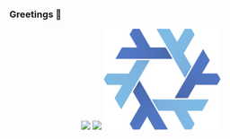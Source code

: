 ### Greetings 👋

<p align="center">
  <img height="180px" src ="https://github.com/kaeawc/scala-logo/blob/master/img/logo_256.png">
  <img src ="https://github-readme-stats.vercel.app/api?username=Nimor111&show_icons=true&count_private=true&hide_border=true&theme=default&include_all_commits=true">
  <img height="180px" src ="https://github.com/NixOS/nixos-artwork/blob/master/logo/nix-snowflake.svg">
</p>

<!--
**Nimor111/Nimor111** is a ✨ _special_ ✨ repository because its `README.md` (this file) appears on your GitHub profile.

Here are some ideas to get you started:

- 🔭 I’m currently working on ...
- 🌱 I’m currently learning ...
- 👯 I’m looking to collaborate on ...
- 🤔 I’m looking for help with ...
- 💬 Ask me about ...
- 📫 How to reach me: ...
- 😄 Pronouns: ...
- ⚡ Fun fact: ...
-->
